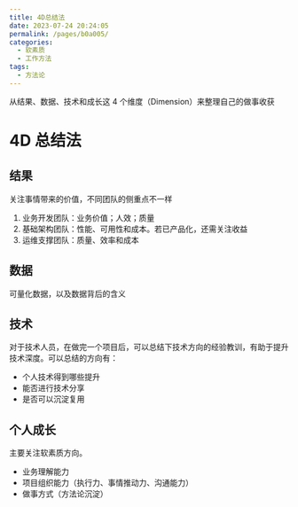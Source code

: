 ```yaml
---
title: 4D总结法
date: 2023-07-24 20:24:05
permalink: /pages/b0a005/
categories: 
  - 软素质
  - 工作方法
tags: 
  - 方法论
---
```


从结果、数据、技术和成长这 4 个维度（Dimension）来整理自己的做事收获

<!-- more -->

# 4D 总结法

## 结果
关注事情带来的价值，不同团队的侧重点不一样
1. 业务开发团队：业务价值；人效；质量
2. 基础架构团队：性能、可用性和成本。若已产品化，还需关注收益
3. 运维支撑团队：质量、效率和成本

## 数据
可量化数据，以及数据背后的含义

## 技术
对于技术人员，在做完一个项目后，可以总结下技术方向的经验教训，有助于提升技术深度。可以总结的方向有：
- 个人技术得到哪些提升
- 能否进行技术分享
- 是否可以沉淀复用

## 个人成长

主要关注软素质方向。
- 业务理解能力
- 项目组织能力（执行力、事情推动力、沟通能力）
- 做事方式（方法论沉淀）